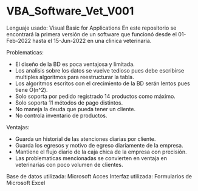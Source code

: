 # VBA_Software_Vet_V001
Lenguaje usado: Visual Basic for Applications
En este repositorio se encontrará la primera versión de un software que funcionó desde el 01-Feb-2022 hasta el 15-Jun-2022 en una clinica veterinaria.

Problematicas:
- El diseño de la BD es poca ventajosa y limitada.
- Los analisis sobre los datos se vuelve tedioso pues debe escribirse multiples algoritmos para reestructurar la tabla.
- Los algoritmos escritos con el crecimiento de la BD serán lentos pues tiene O(n^2).
- Solo soporta por pedido registrado 14 productos como máximo.
- Solo soporta 11 métodos de pago distintos.
- No maneja la deuda que pueda tener un cliente.
- No controla inventario de productos.

Ventajas:
- Guarda un historial de las atenciones diarias por cliente.
- Guarda los egresos y motivo de egreso diariamente de la empresa.
- Mantiene el flujo diario de la caja chica de la empresa con precisión.
- Las problematicas mencionadas se convierten en ventaja en veterinarias con poco volumen de clientes.

Base de datos utilizada: Microsoft Acces
Interfaz utilizada: Formularios de Microsoft Excel
